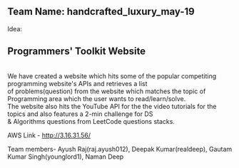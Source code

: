 ## Team Name: handcrafted_luxury_may-19 ##

Idea: <h2> Programmers' Toolkit Website </h2> <br>
We have created a website which hits some of the popular competiting programming website's APIs and retrieves a list <br>
of problems(question) from the website which matches the topic of Programming area which the user wants to read/learn/solve. <br>
The website also hits the YouTube API for the the video tutorials for the topics and also features a 2-min challenge for DS<br>
& Algorithms questions from LeetCode questions stacks.
  
  AWS Link - http://3.16.31.56/
  
  
  Team members- Ayush Raj(raj.ayush012), Deepak Kumar(realdeep), Gautam Kumar Singh(younglord1), Naman Deep
  
  
